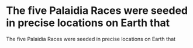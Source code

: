 # The five Palaidia Races were seeded in precise locations on Earth that

The five Palaidia Races were seeded in precise locations on Earth that